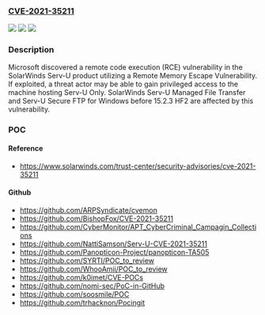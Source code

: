 ### [CVE-2021-35211](https://cve.mitre.org/cgi-bin/cvename.cgi?name=CVE-2021-35211)
![](https://img.shields.io/static/v1?label=Product&message=Serv-U%20Managed%20File%20Transfer%20Server%20and%20Serv-U%20Secured%20FTP%20&color=blue)
![](https://img.shields.io/static/v1?label=Version&message=SolarWinds%20Serv-U%3C%2015.2.3%20HF1%20&color=brighgreen)
![](https://img.shields.io/static/v1?label=Vulnerability&message=%20Memory%20Escape%20Vulnerability%20in%20Solarwinds%20Serv-U%20&color=brighgreen)

### Description

Microsoft discovered a remote code execution (RCE) vulnerability in the SolarWinds Serv-U product utilizing a Remote Memory Escape Vulnerability. If exploited, a threat actor may be able to gain privileged access to the machine hosting Serv-U Only. SolarWinds Serv-U Managed File Transfer and Serv-U Secure FTP for Windows before 15.2.3 HF2 are affected by this vulnerability.

### POC

#### Reference
- https://www.solarwinds.com/trust-center/security-advisories/cve-2021-35211

#### Github
- https://github.com/ARPSyndicate/cvemon
- https://github.com/BishopFox/CVE-2021-35211
- https://github.com/CyberMonitor/APT_CyberCriminal_Campagin_Collections
- https://github.com/NattiSamson/Serv-U-CVE-2021-35211
- https://github.com/Panopticon-Project/panopticon-TA505
- https://github.com/SYRTI/POC_to_review
- https://github.com/WhooAmii/POC_to_review
- https://github.com/k0imet/CVE-POCs
- https://github.com/nomi-sec/PoC-in-GitHub
- https://github.com/soosmile/POC
- https://github.com/trhacknon/Pocingit

